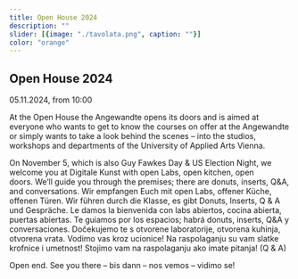 ```yaml
---
title: Open House 2024
description: ""
slider: [{image: "./tavolata.png", caption: ""}]
color: "orange"
---
```


## Open House 2024
05.11.2024, from 10:00 

At the Open House the Angewandte opens its doors and is aimed at everyone who wants to get to know the courses on offer at the Angewandte or simply wants to take a look behind the scenes – into the studios, workshops and departments of the University of Applied Arts Vienna. 

On November 5, which is also Guy Fawkes Day & US Election Night, we welcome you at Digitale Kunst with open Labs, open kitchen, open doors. We’ll guide you through the premises; there are donuts, inserts, Q&A, and conversations. Wir empfangen Euch mit open Labs, offener Küche, offenen Türen. Wir führen durch die Klasse, es gibt Donuts, Inserts, Q & A und Gespräche. Le damos la bienvenida con labs abiertos, cocina abierta, puertas abiertas. Te guiamos por los espacios; habrá donuts, inserts, Q&A y conversaciones. Dočekujemo te s otvorene laboratorije, otvorena kuhinja, otvorena vrata. Vodimo vas kroz ucionice! Na raspolaganju su vam slatke krofnice i umetnost! Stojimo vam na raspolaganju ako imate pitanja! (Q & A) 

Open end. See you there – bis dann – nos vemos – vidimo se!
